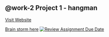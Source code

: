 ## @work-2 Project 1 - hangman

[Visit Website](https://pgmgent-atwork2.github.io/project-1-workshop-start-to-code-quinten-en-liam/)




[Brain storm here](https://www.figma.com/board/X1btACPtV4hZRVeZnwxHG0/Untitled?node-id=0-1&t=4AocDz8qDj0Ebm01-1)
[![Review Assignment Due Date](https://classroom.github.com/assets/deadline-readme-button-22041afd0340ce965d47ae6ef1cefeee28c7c493a6346c4f15d667ab976d596c.svg)](https://classroom.github.com/a/OtCKnre3)
